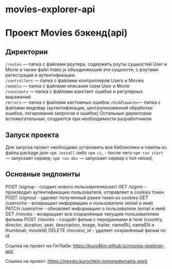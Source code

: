 
# movies-explorer-api

# Проект Movies бэкенд(api)

## Директории

`/routes` — папка с файлами роутера, содержить роуты сущностей User и Movie а также файл Index.js объединяюший эти сущности, с роутами регистрации и аутентификации.   
`/controllers` — папка с файлами контроллеров Users и Movies   
`/models` — папка с файлами описания схем User и Movie  
`/constants` — папка с файлами констант ошибок и регулярных выражений   
`/errors` — папка с файлами кастомных ошибок
`/middlewares`— папка с файлами мидлвар (аутентификации, централизованной обработки ошибок, логирования запросов и ошибок) 
Остальные директории вспомогательные, создаются при необходимости разработчиком

## Запуск проекта
Для запуска проект необходимо установить все библиотеки и пакеты из файла package.json
`npm install` либо `npm ci`, -
после чего
`npm run start` — запускает сервер;
`npm run dev` — запускает сервер с hot-reload;


## Основные эндпоинты
POST /signup - создает нового пользователя(user)
GET /signin - производиn аутентификацию пользователя, отправляет в cookies токен 
POST /signout - удаляет полученный ранее токен из cookies
GET /users/me - возвращает информацию о пользователе (email и имя)
PATCH /users/me - обновляет информацию о пользователе (email и имя)
GET /movies - возвращает все сохранённые текущим пользователем фильмы
POST /movies - создаёт фильм с переданными в теле (country, director, duration, year, description, image, trailer, nameRU, nameEN и thumbnail, movieId)
DELETE /movies/_id - удаляет сохранённый фильм по id 

Ссылка на проект на ГитХабе:
https://kuro4kin.github.io/movies-explorer-api/

Ссылка на проект:
https://movies.kurochkin.nomoredomains.work
